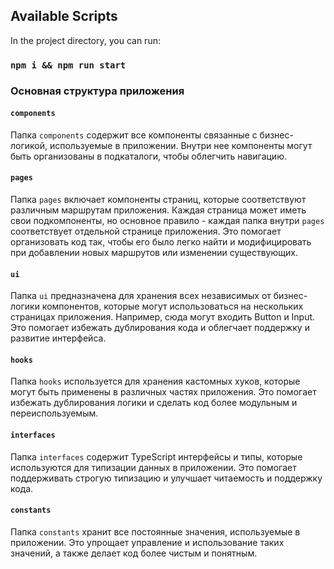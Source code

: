 ## Available Scripts

In the project directory, you can run:

### `npm i && npm run start`


### Основная структура приложения


#### `components`
Папка `components` содержит все компоненты связанные с бизнес-логикой, используемые в приложении. Внутри нее компоненты могут быть организованы в подкаталоги, чтобы облегчить навигацию.

#### `pages`
Папка `pages` включает компоненты страниц, которые соответствуют различным маршрутам приложения. Каждая страница может иметь свои подкомпоненты, но основное правило - каждая папка внутри `pages` соответствует отдельной странице приложения. Это помогает организовать код так, чтобы его было легко найти и модифицировать при добавлении новых маршрутов или изменении существующих.

#### `ui`
Папка `ui` предназначена для хранения всех независимых от бизнес-логики компонентов, которые могут использоваться на нескольких страницах приложения. Например, сюда могут входить Button и Input. Это помогает избежать дублирования кода и облегчает поддержку и развитие интерфейса.

#### `hooks`
Папка `hooks` используется для хранения кастомных хуков, которые могут быть применены в различных частях приложения. Это помогает избежать дублирования логики и сделать код более модульным и переиспользуемым.

#### `interfaces`
Папка `interfaces` содержит TypeScript интерфейсы и типы, которые используются для типизации данных в приложении. Это помогает поддерживать строгую типизацию и улучшает читаемость и поддержку кода.

#### `constants`
Папка `constants` хранит все постоянные значения, используемые в приложении. Это упрощает управление и использование таких значений, а также делает код более чистым и понятным.

